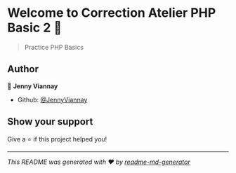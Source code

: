 # Welcome to Correction Atelier PHP Basic 2 👋

> Practice PHP Basics

## Author

👤 **Jenny Viannay**

* Github: [@JennyViannay](https://github.com/JennyViannay)

## Show your support

Give a ⭐️ if this project helped you!


***
_This README was generated with ❤️ by [readme-md-generator](https://github.com/kefranabg/readme-md-generator)_